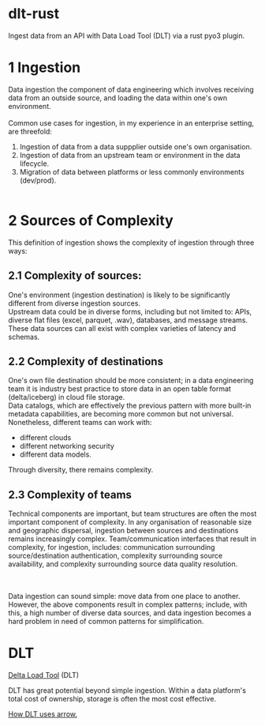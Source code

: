 # dlt-rust
Ingest data from an API with Data Load Tool (DLT) via a rust pyo3 plugin.

# 1 Ingestion
Data ingestion the component of data engineering which involves receiving data from an outside source, and loading the data within one's own environment.<br><br>
Common use cases for ingestion, in my experience in an enterprise setting, are threefold:
1. Ingestion of data from a data suppplier outside one's own organisation.
2. Ingestion of data from an upstream team or environment in the data lifecycle.
3. Migration of data between platforms or less commonly environments (dev/prod).
<br><br>
# 2 Sources of Complexity
This definition of ingestion shows the complexity of ingestion through three ways:
## 2.1 **Complexity of sources:**
One's environment (ingestion destination) is likely to be significantly different from diverse ingestion sources.<br>Upstream data could be in diverse forms, including but not limited to: APIs, diverse flat files (excel, parquet, .wav), databases, and message streams.<br>These data sources can all exist with complex varieties of latency and schemas.
## 2.2 **Complexity of destinations**
One's own file destination should be more consistent; in a data engineering team it is industry best practice to store data in an open table format (delta/iceberg) in cloud file storage.<br>Data catalogs, which are effectively the previous pattern with more built-in metadata capabilities, are becoming more common but not universal.<br>Nonetheless, different teams can work with: 
* different clouds
* different networking security
* different data models.

Through diversity, there remains complexity.
## 2.3 **Complexity of teams**<br>

Technical components are important, but team structures are often the most important component of complexity. In any organisation of reasonable size and geographic dispersal, ingestion between sources and destinations remains increasingly complex. Team/communication interfaces that result in complexity, for ingestion, includes: communication surrounding source/destination authentication, complexity surrounding source availability, and complexity surrounding source data quality resolution.
<br><br><br>

Data ingestion can sound simple: move data from one place to another. However, the above components result in complex patterns; include, with this, a high number of diverse data sources, and data ingestion becomes a hard problem in need of common patterns for simplification.


# DLT
[Delta Load Tool](https://dlthub.com/) (DLT)

DLT has great potential beyond simple ingestion. Within a data platform's total cost of ownership, storage is often the most cost effective.

[How DLT uses arrow.](https://dlthub.com/blog/how-dlt-uses-apache-arrow)